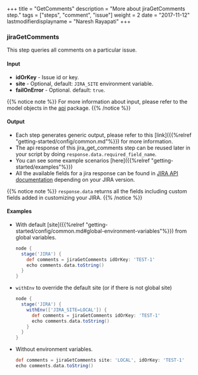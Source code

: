 +++
title = "GetComments"
description = "More about jiraGetComments step."
tags = ["steps", "comment", "issue"]
weight = 2
date = "2017-11-12"
lastmodifierdisplayname = "Naresh Rayapati"
+++

### jiraGetComments

This step queries all comments on a particular issue.

#### Input

* **idOrKey** - Issue id or key.
* **site** - Optional, default: `JIRA_SITE` environment variable.
* **failOnError** - Optional. default: `true`.

{{% notice note %}}
For more information about input, please refer to the model objects in the [api](https://github.com/jenkinsci/jira-steps-plugin/tree/master/src/main/java/org/thoughtslive/jenkins/plugins/jira/api) package.
{{% /notice %}}

#### Output

* Each step generates generic output, please refer to this [link]({{%relref "getting-started/config/common.md"%}}) for more information.
* The api response of this jira_get_comments step can be reused later in your script by doing `response.data.required_field_name`.
* You can see some example scenarios [here]({{%relref "getting-started/examples"%}})
* All the available fields for a jira response can be found in [JIRA API documentation](https://docs.atlassian.com/jira/REST/) depending on your JIRA version.

{{% notice note %}}
`response.data` returns all the fields including custom fields added in customizing your JIRA.
{{% /notice %}}

#### Examples

* With default [site]({{%relref "getting-started/config/common.md#global-environment-variables"%}}) from global variables.

    ```groovy
    node {
      stage('JIRA') {
        def comments = jiraGetComments idOrKey: 'TEST-1'
        echo comments.data.toString()
      }
    }
    ```
* `withEnv` to override the default site (or if there is not global site)

    ```groovy
    node {
      stage('JIRA') {
        withEnv(['JIRA_SITE=LOCAL']) {
          def comments = jiraGetComments idOrKey: 'TEST-1'
          echo comments.data.toString()
        }
      }
    }
    ```
* Without environment variables.

    ```groovy
    def comments = jiraGetComments site: 'LOCAL', idOrKey: 'TEST-1'
    echo comments.data.toString()
    ```

